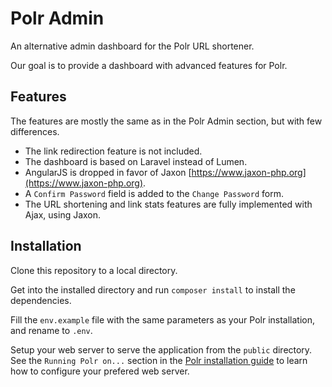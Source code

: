 Polr Admin
==========

An alternative admin dashboard for the Polr URL shortener.

Our goal is to provide a dashboard with advanced features for Polr.

Features
--------

The features are mostly the same as in the Polr Admin section, but with few differences.

- The link redirection feature is not included.
- The dashboard is based on Laravel instead of Lumen.
- AngularJS is dropped in favor of Jaxon [https://www.jaxon-php.org](https://www.jaxon-php.org).
- A `Confirm Password` field is added to the `Change Password` form.
- The URL shortening and link stats features are fully implemented with Ajax, using Jaxon. 

Installation
------------

Clone this repository to a local directory.

Get into the installed directory and run `composer install` to install the dependencies.

Fill the `env.example` file with the same parameters as your Polr installation, and rename to `.env`.

Setup your web server to serve the application from the `public` directory.
See the `Running Polr on...` section in the [Polr installation guide](https://docs.polrproject.org/en/latest/user-guide/installation/) to learn how to configure your prefered web server.
